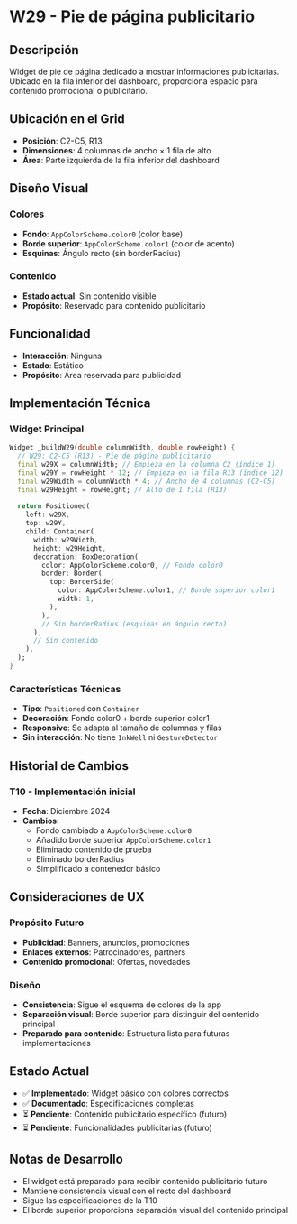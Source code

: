 # W29 - Pie de página publicitario

## Descripción
Widget de pie de página dedicado a mostrar informaciones publicitarias. Ubicado en la fila inferior del dashboard, proporciona espacio para contenido promocional o publicitario.

## Ubicación en el Grid
- **Posición**: C2-C5, R13
- **Dimensiones**: 4 columnas de ancho × 1 fila de alto
- **Área**: Parte izquierda de la fila inferior del dashboard

## Diseño Visual

### Colores
- **Fondo**: `AppColorScheme.color0` (color base)
- **Borde superior**: `AppColorScheme.color1` (color de acento)
- **Esquinas**: Ángulo recto (sin borderRadius)

### Contenido
- **Estado actual**: Sin contenido visible
- **Propósito**: Reservado para contenido publicitario

## Funcionalidad
- **Interacción**: Ninguna
- **Estado**: Estático
- **Propósito**: Área reservada para publicidad

## Implementación Técnica

### Widget Principal
```dart
Widget _buildW29(double columnWidth, double rowHeight) {
  // W29: C2-C5 (R13) - Pie de página publicitario
  final w29X = columnWidth; // Empieza en la columna C2 (índice 1)
  final w29Y = rowHeight * 12; // Empieza en la fila R13 (índice 12)
  final w29Width = columnWidth * 4; // Ancho de 4 columnas (C2-C5)
  final w29Height = rowHeight; // Alto de 1 fila (R13)
  
  return Positioned(
    left: w29X,
    top: w29Y,
    child: Container(
      width: w29Width,
      height: w29Height,
      decoration: BoxDecoration(
        color: AppColorScheme.color0, // Fondo color0
        border: Border(
          top: BorderSide(
            color: AppColorScheme.color1, // Borde superior color1
            width: 1,
          ),
        ),
        // Sin borderRadius (esquinas en ángulo recto)
      ),
      // Sin contenido
    ),
  );
}
```

### Características Técnicas
- **Tipo**: `Positioned` con `Container`
- **Decoración**: Fondo color0 + borde superior color1
- **Responsive**: Se adapta al tamaño de columnas y filas
- **Sin interacción**: No tiene `InkWell` ni `GestureDetector`

## Historial de Cambios

### T10 - Implementación inicial
- **Fecha**: Diciembre 2024
- **Cambios**:
  - Fondo cambiado a `AppColorScheme.color0`
  - Añadido borde superior `AppColorScheme.color1`
  - Eliminado contenido de prueba
  - Eliminado borderRadius
  - Simplificado a contenedor básico

## Consideraciones de UX

### Propósito Futuro
- **Publicidad**: Banners, anuncios, promociones
- **Enlaces externos**: Patrocinadores, partners
- **Contenido promocional**: Ofertas, novedades

### Diseño
- **Consistencia**: Sigue el esquema de colores de la app
- **Separación visual**: Borde superior para distinguir del contenido principal
- **Preparado para contenido**: Estructura lista para futuras implementaciones

## Estado Actual
- ✅ **Implementado**: Widget básico con colores correctos
- ✅ **Documentado**: Especificaciones completas
- ⏳ **Pendiente**: Contenido publicitario específico (futuro)
- ⏳ **Pendiente**: Funcionalidades publicitarias (futuro)

## Notas de Desarrollo
- El widget está preparado para recibir contenido publicitario futuro
- Mantiene consistencia visual con el resto del dashboard
- Sigue las especificaciones de la T10
- El borde superior proporciona separación visual del contenido principal

